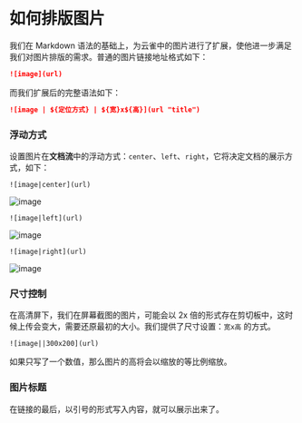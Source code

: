# 如何排版图片

我们在 Markdown 语法的基础上，为云雀中的图片进行了扩展，使他进一步满足我们对图片排版的需求。普通的图片链接地址格式如下：

```markdown
![image](url)
```

而我们扩展后的完整语法如下：

```markdown
![image | ${定位方式} | ${宽}x${高}](url "title")
```

### 浮动方式

设置图片在**文档流**中的浮动方式：`center`、`left`、`right`，它将决定文档的展示方式，如下：

```
![image|center](url)
```

![image](https://zos.alipayobjects.com/basement/skylark/0ad6383d14736693623545602/attach/4/3/image.png "水平居中")

```
![image|left](url)
```

![image](https://zos.alipayobjects.com/basement/skylark/0ad680ae14736694292757910/attach/4/3/image.png "水平居左")

```
![image|right](url)
```

![image](https://zos.alipayobjects.com/basement/skylark/0ad6383d14736694850906884/attach/4/3/image.png "水平居右")

### 尺寸控制

在高清屏下，我们在屏幕截图的图片，可能会以 2x 倍的形式存在剪切板中，这时候上传会变大，需要还原最初的大小。我们提供了尺寸设置：`宽x高` 的方式。

```
![image||300x200](url)
```

如果只写了一个数值，那么图片的高将会以缩放的等比例缩放。

### 图片标题

在链接的最后，以引号的形式写入内容，就可以展示出来了。



